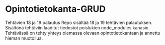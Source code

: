 # Opintotietokanta-GRUD
Tehtävien 18 ja 19 palautus
Repo sisältää 18 ja 19 tehtävien palautuksen. Sisältönä tehtäviin laaditut tiedostot poislukien node_modules kanasio. Tehtävässä on tehty yhteys olemassa olevaan opintotietokantaan ja annettu hieman muotoilua.
